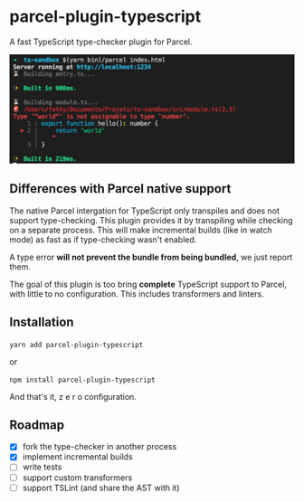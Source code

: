 # parcel-plugin-typescript

A fast TypeScript type-checker plugin for Parcel.

![Screenshot](./.assets/screenshot.png)

## Differences with Parcel native support

The native Parcel intergation for TypeScript only transpiles and does not
support type-checking.
This plugin provides it by transpiling while checking on a separate process.
This will make incremental builds (like in watch mode) as fast as if type-checking
wasn't enabled.

A type error **will not prevent the bundle from being bundled**, we just report them.

The goal of this plugin is too bring **complete** TypeScript support to Parcel,
with little to no configuration. This includes transformers and linters.

## Installation
`yarn add parcel-plugin-typescript`

or

`npm install parcel-plugin-typescript`

And that's it, z e r o configuration.

## Roadmap

- [x] fork the type-checker in another process
- [x] implement incremental builds
- [ ] write tests
- [ ] support custom transformers
- [ ] support TSLint (and share the AST with it)
